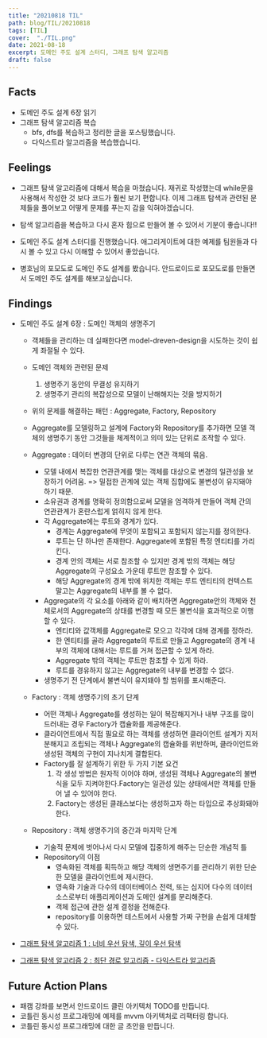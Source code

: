 ```yaml
---
title: "20210818 TIL"
path: blog/TIL/20210818
tags: [TIL]
cover:  "./TIL.png"
date: 2021-08-18
excerpt: 도메인 주도 설계 스터디, 그래프 탐색 알고리즘 
draft: false
---
```


## Facts

* 도메인 주도 설계 6장 읽기 
* 그래프 탐색 알고리즘 복습
    * bfs, dfs를 복습하고 정리한 글을 포스팅했습니다.
    * 다익스트라 알고리즘을 복습했습니다.

## Feelings

* 그래프 탐색 알고리즘에 대해서 복습을 마쳤습니다. 재귀로 작성했는데 while문을 사용해서 작성한 것 보다 코드가 훨씬 보기 편합니다. 이제 그래프 탐색과 관련된 문제들을 풀어보고 어떻게 문제를 푸는지 감을 익혀야겠습니다. 

* 탐색 알고리즘을 복습하고 다시 혼자 힘으로 만들어 볼 수 있어서 기분이 좋습니다!!

* 도메인 주도 설계 스터디를 진행했습니다. 애그리게이트에 대한 예제를 팀원들과 다시 볼 수 있고 다시 이해할 수 있어서 좋았습니다. 

* 병호님의 포모도로 도메인 주도 설계를 봤습니다. 안드로이드로 포모도로를 만들면서 도메인 주도 설계를 해보고싶습니다. 


## Findings

* 도메인 주도 설계 6장 : 도메인 객체의 생명주기 
    * 객체들을 관리하는 데 실패한다면 model-dreven-design을 시도하는 것이 쉽게 좌절될 수 있다.
    * 도메인 객체와 관련된 문제 
        1. 생명주기 동안의 무결성 유지하기 
        2. 생명주기 관리의 복잡성으로 모델이 난해해지는 것을 방지하기 
    * 위의 문제를 해결하는 패턴 : Aggregate, Factory, Repository
    * Aggregate를 모델링하고 설계에 Factory와 Repository를 추가하면 모델 객체의 생명주기 동안 그것들을 체계적이고 의미 있는 단위로 조작할 수 있다.

    * Aggregate : 데이터 변경의 단위로 다루는 연관 객체의 묶음.
        * 모델 내에서 복잡한 연관관계를 맺는 객체를 대상으로 변경의 일관성을 보장하기 어려움. => 밀접한 관계에 있는 객체 집합에도 불변성이 유지돼야 하기 때문.
        * 소유권과 경계를 명확히 정의함으로써 모델을 엄격하게 만들어 객체 간의 연관관계가 혼란스럽게 얽히지 않게 한다.
        * 각 Aggregate에는 루트와 경계가 있다. 
            * 경계는 Aggregate에 무엇이 포함되고 포함되지 않는지를 정의한다.
            * 루트는 단 하나만 존재한다. Aggregate에 포함된 특정 엔티티를 가리킨다. 
            * 경계 안의 객체는 서로 참조할 수 있지만 경계 밖의 객체는 해당 Aggregate의 구성요소 가운데 루트만 참조할 수 있다.
            * 해당 Aggregate의 경계 밖에 위치한 객체는 루트 엔티티의 컨텍스트 말고는 Aggregate의 내부를 볼 수 없다.
        * Aggregate의 각 요소를 아래와 같이 배치하면 Aggregate안의 객체와 전체로서의 Aggregate의 상태를 변경할 때 모든 불변식을 효과적으로 이행할 수 있다.
            * 엔티티와 값객체를 Aggregate로 모으고 각각에 대해 경계를 정하라.
            * 한 엔티티를 골라 Aggregate의 루트로 만들고 Aggregate의 경계 내부의 객체에 대해서는 루트를 거쳐 접근할 수 있게 하라.
            * Aggregate 밖의 객체는 루트만 참조할 수 있게 하라.
            * 루트를 경유하지 않고는 Aggregate의 내부를 변경할 수 없다.
        * 생명주기 전 단계에서 불변식이 유지돼야 할 범위를 표시해준다.

    * Factory : 객체 생명주기의 초기 단계 
        * 어떤 객체나 Aggregate를 생성하는 일이 복잡해지거나 내부 구조를 많이 드러내는 경우 Factory가 캡슐화를 제공해준다.
        * 클라이언트에서 직접 필요로 하는 객체를 생성하면 클라이언트 설계가 지저분해지고 조립되는 객체나 Aggregate의 캡슐화를 위반하며, 클라이언트와 생성된 객체의 구현이 지나치게 결합된다.
        * Factory를 잘 설계하기 위한 두 가지 기본 요건 
            1. 각 생성 방법은 원자적 이어야 하며, 생성된 객체나 Aggregate의 불변식을 모두 지켜야한다.Factory는 일관성 있는 상태에서만 객체를 만들어 낼 수 있어야 한다.
            2. Factory는 생성된 클래스보다는 생성하고자 하는 타입으로 추상화돼야 한다.

    * Repository : 객체 생명주기의 중간과 마지막 단계
        * 기술적 문제에 벗어나서 다시 모델에 집중하게 해주는 단순한 개념적 틀
        * Repository의 이점 
            * 영속화된 객체를 획득하고 해당 객체의 생면주기를 관리하기 위한 단순한 모델을 클라이언트에 제시한다.
            * 영속화 기술과 다수의 데이터베이스 전력, 또는 심지어 다수의 데이터 소스로부터 애플리케이션과 도메인 설계를 분리해준다.
            * 객체 접근에 관한 설계 결정을 전해준다.
            * repository를 이용하면 테스트에서 사용할 가짜 구현을 손쉽게 대체할 수 있다.

* [그래프 탐색 알고리즘 1 : 너비 우선 탐색, 깊이 우선 탐색](https://hyejineee.github.io/blog/graph-search-algorithm1)

* [그래프 탐색 알고리즘 2 : 최단 경로 알고리즘 - 다익스트라 알고리즘](https://hyejineee.github.io/blog/graph-search-algorithm2)

## Future Action Plans

* 패캠 강좌를 보면서 안드로이드 클린 아키텍처 TODO를 만듭니다.
* 코틀린 동시성 프로그래밍에 예제를 mvvm 아키텍처로 리팩터링 합니다.
* 코틀린 동시성 프로그래밍에 대한 글 초안을 만듭니다.







